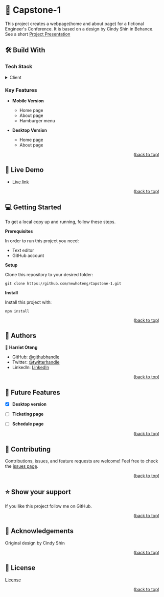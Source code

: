 #  :open_book: Capstone-1
This project creates a webpage(home and about page) for a fictional Engineer's Conference. It is based on a design by Cindy Shin in Behance.
See a short [Project Presentation](https://www.loom.com/share/373c078d61c149fe90f650f1c9799c00)

## :hammer_and_wrench: Build With
### Tech Stack
<details><summary>Client</summary>
<ul>
  <li><a href="https://html.com/">HTML</a></li>
  <li><a href="https://www.w3.org/TR/CSS/#css">CSS</a></li>
</ul>
</details>

### Key Features
- **Mobile Version**
  - Home page
  - About page
  - Hamburger menu

- **Desktop Version**
  - Home page
  - About page

<p align="right">(<a href="https://github.com/newhoteng/Capstone-1#readme">back to top</a>)</p>

## :rocket: Live Demo
- [Live link](https://newhoteng.github.io/Capstone-1/)

<p align="right">(<a href="https://github.com/newhoteng/Capstone-1#readme">back to top</a>)</p>

## :computer: Getting Started
To get a local copy up and running, follow these steps.<br>

**Prerequisites**<br>

In order to run this project you need:
- Text editor
- GitHub account<br>

**Setup**<br>

Clone this repository to your desired folder:<br>
```
git clone https://github.com/newhoteng/Capstone-1.git
```

**Install**<br>

Install this project with:<br>
```
npm install
```


<p align="right">(<a href="https://github.com/newhoteng/Capstone-1#readme">back to top</a>)</p>

## :busts_in_silhouette: Authors
:bust_in_silhouette: **Harriet Oteng**
- GitHub: [@githubhandle](https://github.com/newhoteng)
- Twitter: [@twitterhandle](https://twitter.com/HarrietOteng1)
- LinkedIn: [LinkedIn](https://www.linkedin.com/in/harriet-oteng-75554666/)

<p align="right">(<a href="https://github.com/newhoteng/Capstone-1#readme">back to top</a>)</p>

## :telescope: Future Features
- [x] **Desktop version**
- [ ] **Ticketing page**
- [ ] **Schedule page**


<p align="right">(<a href="https://github.com/newhoteng/Capstone-1#readme">back to top</a>)</p>

## :handshake: Contributing
Contributions, issues, and feature requests are welcome!
Feel free to check the [issues page](https://github.com/newhoteng/Capstone-1/issues).

<p align="right">(<a href="https://github.com/newhoteng/Capstone-1#readme">back to top</a>)</p>

## :star: Show your support
If you like this project follow me on GitHub.

<p align="right">(<a href="https://github.com/newhoteng/Capstone-1#readme">back to top</a>)</p>

## :pray: Acknowledgements
Original design by Cindy Shin


<p align="right">(<a href="https://github.com/newhoteng/Capstone-1#readme">back to top</a>)</p>
  
## :memo: License
[License](https://github.com/newhoteng/Capstone-1/blob/main/LICENSE)

<p align="right">(<a href="https://github.com/newhoteng/Capstone-1#readme">back to top</a>)</p>
